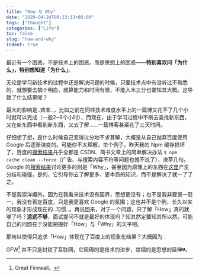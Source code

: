 ```yaml
---
title: "How 与 Why"
date: "2020-04-24T09:23:13+08:00"
tags: ["thought"]
categories: ["Life"]
toc: false
slug: "how-and-why"
indent: true
---
```

最近有一个困惑，不是技术上的困惑，而是思想上的困惑——**特别喜欢问「为什么」，特别想知道「为什么」**。

无论是学习新技术的过程中还是解决问题的时候，只要技术点中有没听过不熟悉的，就想要去搞个明白，就算能力和时间有限，不能入木三分也要知其大概。这导致了什么结果呢？

最大的影响是..效率..，比如之前在同样技术难度水平上的一篇博文花不了几个小时就可以完成（一般2~6个小时），而现在，由于学习过程中不断去查找新东西，又在新东西中看到新东西，又去了解……一篇博客甚至花了三天时间。


仔细想了想，是什么时候自己变得过分地不求甚解，大概是从自己抛弃百度使用 Google 后逐渐演变的。可能你不太理解，举个例子，昨天我的 Npm 缓存损坏了，百度的[搜索结果](https://www.baidu.com/s?wd=npm%20ERR!%20Unexpected%20end%20of%20JSON%20input%20while%20parsing%20near%20%27...YvMsuFgqukIR69rROAcWe%27&rsv_spt=1&rsv_iqid=0xfa9e87e300032da2&issp=1&f=8&rsv_bp=1&rsv_idx=2&ie=utf-8&rqlang=cn&tn=baiduhome_pg&rsv_enter=0&rsv_dl=tb&oq=Unexpected%2520end%2520of%2520JSON%2520input%2520while%2520parsing%2520near&rsv_btype=t&inputT=145582&rsv_t=e428JJZ%2B%2BeWRwoYJP2FZGxc8R5PRhSE2%2FbqNC%2F4x7WLotAsYE4Op6heUytbJdXJIpazQ&rsv_pq=863b86ac0000c6e7&rsv_sug3=14&rsv_sug2=0&rsv_sug4=145726)~~几乎~~全都是 CSDN、简书文章上的简单解决办法 `$ npm cache clean --force`（广告、与搜索内容不符等问题也就不说了），潦草几句。Google 的[搜索结果](https://www.baidu.com/s?wd=npm%20ERR!%20Unexpected%20end%20of%20JSON%20input%20while%20parsing%20near%20%27...YvMsuFgqukIR69rROAcWe%27&rsv_spt=1&rsv_iqid=0xfa9e87e300032da2&issp=1&f=8&rsv_bp=1&rsv_idx=2&ie=utf-8&rqlang=cn&tn=baiduhome_pg&rsv_enter=0&rsv_dl=tb&oq=Unexpected%2520end%2520of%2520JSON%2520input%2520while%2520parsing%2520near&rsv_btype=t&inputT=145582&rsv_t=e428JJZ%2B%2BeWRwoYJP2FZGxc8R5PRhSE2%2FbqNC%2F4x7WLotAsYE4Op6heUytbJdXJIpazQ&rsv_pq=863b86ac0000c6e7&rsv_sug3=14&rsv_sug2=0&rsv_sug4=145726)讨论更多的则是「Why」，甚至因为原理上的东西在[这里](https://stackoverflow.com/questions/56801803/npm-err-unexpected-end-of-json-input-while-parsing-near)产生分歧和碰撞，是的，它引导你去了解更多、更本质的知识，而不是解决了就一了了之。

不是我崇洋媚外，因为在我看来技术没有国界，思想更没有；也不是我非要褒一贬一，我没有否定百度，只是我更喜欢 Google 的氛围；这也并不是个例，长久以来的现象才形成现在的..习惯..。再说回来，对于一个问题，只了解「How」真的就够了吗？**远远不够**，面试提问不就是最好的体现吗？知其然定要知其所以然，可能自己的问题在于没能把握好「How」与「Why」的天平吧。

那何以使得只追求「How」体现在了百度上的现象化结果？大概因为：

GFW[^1] 并不只是封锁了互联网，它阻碍的是技术的进步，禁锢的是思想的延伸💔。

[^1]: Great Firewall。